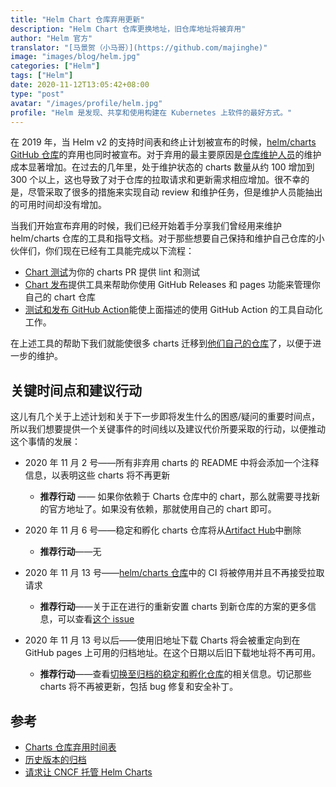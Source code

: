 ```yaml
---
title: "Helm Chart 仓库弃用更新"
description: "Helm Chart 仓库更换地址，旧仓库地址将被弃用"
author: "Helm 官方"
translator: "[马景贺（小马哥）](https://github.com/majinghe)"
image: "images/blog/helm.jpg"
categories: ["Helm"]
tags: ["Helm"]
date: 2020-11-12T13:05:42+08:00
type: "post"
avatar: "/images/profile/helm.jpg"
profile: "Helm 是发现、共享和使用构建在 Kubernetes 上软件的最好方式。"
---
```


在 2019 年，当 Helm v2 的支持时间表和终止计划被宣布的时候，[helm/charts GitHub 仓库](https://github.com/helm/charts)的弃用也同时被宣布。对于弃用的最主要原因是[仓库维护人员](https://github.com/helm/charts/blob/master/OWNERS)的维护成本显著增加。在过去的几年里，处于维护状态的 charts 数量从约 100 增加到 300 个以上，这也导致了对于仓库的拉取请求和更新需求相应增加。很不幸的是，尽管采取了很多的措施来实现自动 review 和维护任务，但是维护人员能抽出的可用时间却没有增加。

当我们开始宣布弃用的时候，我们已经开始着手分享我们曾经用来维护 helm/charts 仓库的工具和指导文档。对于那些想要自己保持和维护自己仓库的小伙伴们，你们现在已经有工具能完成以下流程：


* [Chart 测试](https://github.com/helm/chart-testing)为你的 charts PR 提供 lint 和测试
* [Chart 发布](https://github.com/helm/chart-releaser)提供工具来帮助你使用 GitHub Releases 和 pages 功能来管理你自己的 chart 仓库
* [测试和发布 GitHub Action](https://github.com/helm?q=chart+action)能使上面描述的使用 GitHub Action 的工具自动化工作。

在上述工具的帮助下我们就能使很多 charts 迁移到[他们自己的仓库](https://github.com/helm/charts/issues/21103)了，以便于进一步的维护。

## 关键时间点和建议行动

这儿有几个关于上述计划和关于下一步即将发生什么的困惑/疑问的重要时间点，所以我们想要提供一个关键事件的时间线以及建议代价所要采取的行动，以便推动这个事情的发展：


* 2020 年 11 月 2 号——所有非弃用 charts 的 README 中将会添加一个注释信息，以表明这些 charts 将不再更新
  * **推荐行动** —— 如果你依赖于 Charts 仓库中的 chart，那么就需要寻找新的官方地址了。如果没有依赖，那就使用自己的 chart 即可。

* 2020 年 11 月 6 号——稳定和孵化 charts 仓库将从[Artifact Hub](https://artifacthub.io)中删除
  * **推荐行动**——无

* 2020 年 11 月 13 号——[helm/charts 仓库](https://github.com/helm/charts)中的 CI 将被停用并且不再接受拉取请求
  * **推荐行动**——关于正在进行的重新安置 charts 到新仓库的方案的更多信息，可以查看[这个 issue](https://github.com/helm/charts/issues/21103)

* 2020 年 11 月 13 号以后——使用旧地址下载 Charts 将会被重定向到在 GitHub pages 上可用的归档地址。在这个日期以后旧下载地址将不再可用。
  * **推荐行动**——查看[切换至归档的稳定和孵化仓库](https://helm.sh/docs/faq/#i-am-getting-a-warning-about-unable-to-get-an-update-from-the-stable-chart-repository)的相关信息。切记那些 charts 将不再被更新，包括 bug 修复和安全补丁。


## 参考

* [Charts 仓库弃用时间表](https://github.com/helm/charts/issues/23944)
* [历史版本的归档](https://github.com/helm/charts/issues/23850)
* [请求让 CNCF 托管 Helm Charts](https://github.com/helm/community/issues/114)
